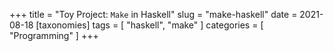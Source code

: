 +++
title = "Toy Project: `Make` in Haskell"
slug = "make-haskell"
date = 2021-08-18
[taxonomies]
tags = [ "haskell", "make" ]
categories = [ "Programming" ]
+++


